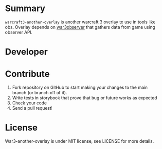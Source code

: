 # Summary

`warcraft3-another-overlay` is another warcraft 3 overlay to use in tools like obs. Overlay depends on [war3observer](https://github.com/sides/war3observer) that gathers data from game using observer API.



# Developer 


# Contribute
1. Fork repository on GitHub to start making your changes to the main branch (or branch off of it).
2. Write tests in storybook that prove that bug or future works as expected
3. Check your code
4. Send a pull request!


# License

War3-another-overlay is under MIT license, see LICENSE for more details.
